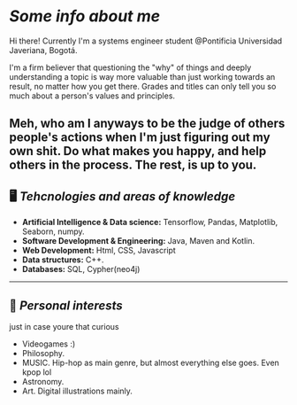 # *Some info about me*
Hi there! Currently I'm a systems engineer student @Pontificia Universidad Javeriana, Bogotá. 

I'm a firm believer that questioning the "why" of things and deeply understanding a topic is way more valuable than just working towards an result, no matter how you get there. Grades and titles can only tell you so much about a person's values and principles.

Meh, who am I anyways to be the judge of others people's actions when I'm just figuring out my own shit. Do what makes you happy, and help others in the process. The rest, is up to you.
---
## 🖥️ *Tehcnologies and areas of knowledge*
- **Artificial Intelligence & Data science:** Tensorflow, Pandas, Matplotlib, Seaborn, numpy.
- **Software Development & Engineering:** Java, Maven and Kotlin.
- **Web Development:** Html, CSS, Javascript
- **Data structures:** C++.
- **Databases:** SQL, Cypher(neo4j)

---
## 🌆 *Personal interests*
just in case youre that curious
- Videogames :)
- Philosophy.
- MUSIC. Hip-hop as main genre, but almost everything else goes. Even kpop lol
- Astronomy.
- Art. Digital illustrations mainly.
